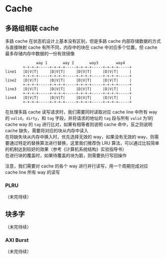 # Cache

## 多路组相联 cache

多路 cache 在状态机设计上基本没有区别，但是多路 cache 内部存储数据的方式与直接映射 cache 有所不同，内存中的块在 cache 中对应多个位置，但 cache 最多存储内存中数据的一份有效镜像

```
              way 1       way 2       way3        way4
        +-+-+-+-----+-+-+-+-----+-+-+-+-----+-+-+-+-----+
line1   |D|V|T|     |D|V|T|     |D|V|T|     |D|V|T|     |
        +-+-+-+-----+-+-+-+-----+-+-+-+-----+-+-+-+-----+
line2   |D|V|T|     |D|V|T|     |D|V|T|     |D|V|T|     |
        +-+-+-+-----+-+-+-+-----+-+-+-+-----+-+-+-+-----+
line3   |D|V|T|     |D|V|T|     |D|V|T|     |D|V|T|     |
        +-+-+-+-----+-+-+-+-----+-+-+-+-----+-+-+-+-----+
line4   |D|V|T|     |D|V|T|     |D|V|T|     |D|V|T|     |
        +-+-+-+-----+-+-+-+-----+-+-+-+-----+-+-+-+-----+
```

在处理多路 cache 读写请求时，我们需要同时读取对应 cache line 中所有 way 的 `valid`，`dirty`，和 `tag` 字段，并将请求的地址的 `tag` 段与所有 `valid` 为1的 cache way 的 `tag` 进行比对，如果有相等者则说明 cache 命中，反之则说明 cache 缺失，需要将对应的块从内存中读入  
在将缺失块从内存中换入时，优先选择无效的 way，如果没有无效的 way，则需要通过特定的替换算法进行替换，这里我们推荐伪 LRU 算法，可以通过比较简单的机制达到较好的效果（参考《计算机系统结构》实验指导书）  
在进行块的覆盖时，如果待覆盖的块为脏，则需要执行写回操作

注意，我们需要对 cache 的各个 way 进行并行读写，用一个周期完成对应 cache line 所有 way 的读写

### PLRU

（未完待续）

## 块多字

（未完待续）

### AXI Burst

（未完待续）